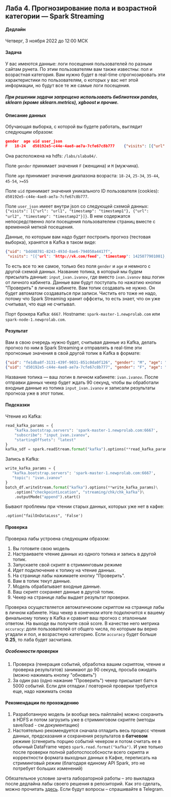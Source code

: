 ## Лаба 4. Прогнозирование пола и возрастной категории — Spark Streaming

#### Дедлайн

Четверг, 3 ноября 2022 до 12:00 МСК

#### Задача

У вас имеются данные: логи посещения пользователей по разным сайтам рунета. По этим пользователям вам также известны: пол и возрастная категория. Вам нужно будет в real-time спрогнозировать эти характеристики по пользователям, о которых у вас нет этой информации, но будут все те же самые логи посещения.

##### При решении задачи запрещено использовать библиотеки pandas, sklearn (кроме sklearn.metrics), xgboost и прочие.

#### Описание данных

Обучающая выборка, с которой вы будете работать, выглядит следующим образом:

```json
gender	age	uid	user_json
F	18-24	d50192e5-c44e-4ae8-ae7a-7cfe67c8b777	{"visits": [{"url": "http://zebra-zoya.ru/200028-chehol-organayzer-dlja-macbook-11-grid-it.html?utm_campaign=397720794&utm_content=397729344&utm_medium=cpc&utm_source=begun", "timestamp": 1419688144068}, {"url": "http://news.yandex.ru/yandsearch?cl4url=chezasite.com/htc/htc-one-m9-delay-86327.html&lr=213&rpt=story", "timestamp": 1426666298001}, {"url": "http://www.sotovik.ru/news/240283-htc-one-m9-zaderzhivaetsja.html", "timestamp": 1426666298000}, {"url": "http://news.yandex.ru/yandsearch?cl4url=chezasite.com/htc/htc-one-m9-delay-86327.html&lr=213&rpt=story", "timestamp": 1426661722001}, {"url": "http://www.sotovik.ru/news/240283-htc-one-m9-zaderzhivaetsja.html", "timestamp": 1426661722000}]}
```

Она расположена на hdfs: `/labs/slaba04/`.

Поле `gender` принимает значения `F` (женщина) и `M` (мужчина).

Поле `age` принимает значения диапазона возраста: `18-24`, `25-34`, `35-44`, `45-54`, `>=55`

Поле `uid` принимает значения уникального ID пользователя (cookies): `d50192e5-c44e-4ae8-ae7a-7cfe67c8b777`.

Поле `user_json` имеет внутри json со следующей схемой данных: `{"visits": [{"url": "url1", "timestamp": "timestamp1"}, {"url": "url2", "timestamp": "timestamp2"}]}`. В нем содержатся непосредственно логи посещения пользователем страниц вместе с временной меткой посещения.

Данные, по которым вам надо будет построить прогноз (тестовая выборка), хранятся в Kafka в таком виде:

```json
{"uid": "bdd48781-8243-493d-8ae6-794050a4417f",
 "visits": "[{"url": "http://vk.com/feed", "timestamp": 1425077901001}, {"url": "http://big-cards.a5ltd.com/app/html/vk.html?api_url=http://api.vk.com/api.php&api_id=1804162&api_settings=663823&viewer_id=40849488&viewer_type=2&sid=1b77e9ca975573fed6e31746ca58ea2509f3588d918e7dab2a291f7f7579ae7dab6c21058c837b74b1fbb&secret=37339dfcbf&access_token=06c53bd8f9f9a0afad23b4e166e448495396259fc5a1c5e5243474df82591bd5d0afe877d993ea4a82a81&user_id=40849488&group_id=0&is_app_user=1&auth_key=d7c91ad4bb27e20cb3ed81810f5649db&language=0&parent_language=0&ad_info=elsdcqvcsvftaqxtawjsxht b0q8htjxuvbbjrvbnwojfji2ha8h&is_secure=0&ads_app_id=1804162_903aa103fa48b1e378&referrer=menu&lc_name=2c073eed&hash=", "timestamp": 1425077901000}]"}
```

То есть все то же самое, только без поля `gender` и `age` и немного с другой схемой данных. Название топика, в который мы будем присылать данные: `input_ivan.ivanov`, где вместо `ivan.ivanov` ваш логин от личного кабинета. Данные вам будут поступать по нажатию кнопки "Проверить" в личном кабинете. Вам топик создавать не нужно. Он будет автоматом создаваться при записи. Чистить его тоже не надо, потому что Spark Streaming хранит оффсеты, то есть знает, что он уже считывал, что еще не считывал.

Порт брокера Kafka: `6667`. Hostname: `spark-master-1.newprolab.com` или `spark-node-1.newprolab.com`.

#### Результат

Вам в свою очередь нужно будет, считывая данные из Kafka, делать прогноз по ним в Spark Streaming и отправлять в real-time эти прогнозные значения в свой другой топик в Kafka в формате:

```json
{"uid": "fe1dba8f-3131-439f-9031-851c0da0f126", "gender": "M", "age": "25-34"}
{"uid": "d50192e5-c44e-4ae8-ae7a-7cfe67c8b777", "gender": "F", "age": "18-24"}
```

Название топика — ваш логин в личном кабинете: `ivan.ivanov`. После отправки данных чекер будет ждать 90 секунд, чтобы вы обработали входные данные из топика `input_ivan.ivanov` и записали результаты прогноза уже в этот топик.

#### Подсказки

Чтение из Kafka:

```python
read_kafka_params = {
    "kafka.bootstrap.servers": 'spark-master-1.newprolab.com:6667',
    "subscribe": "input_ivan.ivanov",
    "startingOffsets": "latest"
}
kafka_sdf = spark.readStream.format("kafka").options(**read_kafka_params).load()
```

Запись в Kafka:

```python
write_kafka_params = {
   "kafka.bootstrap.servers": 'spark-master-1.newprolab.com:6667',
   "topic": "ivan.ivanov"
}
batch_df.writeStream.format("kafka").options(**write_kafka_params)\
    .option("checkpointLocation", "streaming/chk/chk_kafka")\
    .outputMode("append").start()
```

Бывают проблемы при чтении старых данных, которых уже нет в кафке:

```
.option("failOnDataLoss", 'False')
```

#### Проверка
Проверка лабы устроена следующим образом:
1. Вы готовите свою модель
2. Настраиваете чтение данных из одного топика и запись в другой топик.
4. Запускаете свой скрипт в стриминговым режиме
3. Идет подключение к топику на чтение данных.
4. На странице лабы нажимаете кнопку "Проверить".
5. Вам в топик текут данные.
6. Модель обрабатывает входные данные.
7. Ваш скрипт сохраняет данные в другой топик.
8. Чекер на странице лабы выдает результат проверки.


Проверка осуществляется автоматическим скриптом на странице лабы в личном кабинете. Наш чекер в конечном итоге подключится к вашему финальному топику в Kafka и сравнит ваш прогноз с эталонным ответом. На выходе вы получите свой score. В качестве него метрика `accuracy`: доля пользователей от общего числа, по которым вы верно угадали и пол, и возрастную категорию. Если `accuracy` будет больше **0.25**, то лаба будет засчитана.

##### Особенности проверки
1. Проверка (генерация событий, обработка вашим скриптом, чтение и проверка результатов) занимают до 90 секунд, просьба ожидать (можно нажимать кнопку "обновить")
2. За один раз (одно нажание "Проверить") чекер присылает батч в 5000 событий. Если для отладки / повторной проверки требуется еще, надо нажимать снова

####  Рекомендации по прохождению
1. Разработанную модель (и вообще весь пайплайн) можно сохранить в HDFS и потом загрузить уже в стриминговом скрипте (методы save/load - см.документацию)
2. Настоятельно рекомендуется сначала отладить весь процесс чтения данных, предсказания и сохранения результатов в **батчевом** режиме (сгенерить порцию событий чекером и потом считать ее в обычный DataFrame через  `spark.read.format("kafka")`. И уже только после проверки полной  работоспособсности всего скрипта и корректности формата выходных данных в Кафке, переписать на стриминговый режим (благодаря единому API Spark, это не потребует больших изменений)

Обязательное условие зачета лабораторной работы – это выкладка после дедлайна лабы своего решения в репозиторий. Как это сделать, можно прочитать [здесь](/git.md). Если будут вопросы – спрашивайте в Telegram.
